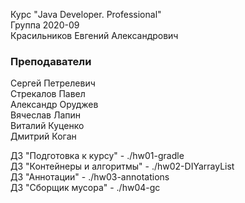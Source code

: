 Курс "Java Developer. Professional"<br>
Группа 2020-09<br>
Красильников Евгений Александрович

### Преподаватели
Сергей Петрелевич<br>
Стрекалов Павел<br>
Александр Оруджев<br>
Вячеслав Лапин<br>
Виталий Куценко<br>
Дмитрий Коган

ДЗ "Подготовка к курсу" - ./hw01-gradle<br>
ДЗ "Контейнеры и алгоритмы" - ./hw02-DIYarrayList<br>
ДЗ "Аннотации" - ./hw03-annotations<br>
ДЗ "Сборщик мусора" - ./hw04-gc<br>